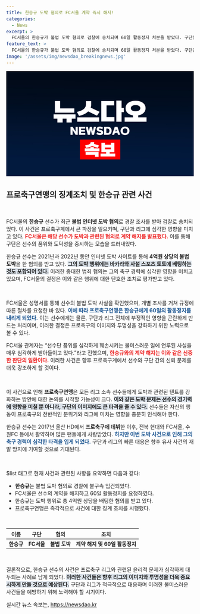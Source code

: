 ```yaml
---
title: 한승규 도박 혐의로 FC서울 계약 즉시 해지!
categories:
  - News
excerpt: >
  FC서울의 한승규가 불법 도박 혐의로 검찰에 송치되며 60일 활동정지 처분을 받았다. 구단은 계약 해지 및 자체 조사 결과를 공개, 팬들에게 경과를 전하며 긴장이 감돌고 있다. 한승규의 과거 불법 행위가 밝혀지면서 프로축구계의 큰 충격을 주고 있다.
feature_text: >
  FC서울의 한승규가 불법 도박 혐의로 검찰에 송치되며 60일 활동정지 처분을 받았다. 구단은 계약 해지 및 자체 조사 결과를 공개, 팬들에게 경과를 전하며 긴장이 감돌고 있다. 한승규의 과거 불법 행위가 밝혀지면서 프로축구계의 큰 충격을 주고 있다.
image: '/assets/img/newsdao_breakingnews.jpg'
---
```


<p><img src="/assets/img/newsdao_breakingnews.jpg" alt="koreaapp 속보" /></p>

<h2 data-ke-size="size26">프로축구연맹의 징계조치 및 한승규 관련 사건</h2>

<p data-ke-size="size16">&nbsp;</p>

<p>FC서울의 <b>한승규</b> 선수가 최근 <strong>불법 인터넷 도박 혐의</strong>로 경찰 조사를 받아 검찰로 송치되었다. 이 사건은 프로축구계에서 큰 파장을 일으키며, 구단과 리그에 심각한 영향을 미치고 있다. <b><span style="color: #ee2323;">FC서울은 해당 선수가 도박과 관련된 혐의로 계약 해지를 발표했다.</span></b> 이를 통해 구단은 선수의 품위와 도덕성을 중시하는 모습을 드러내었다. </p>

<p>한승규 선수는 2021년과 2022년 동안 인터넷 도박 사이트를 통해 <strong>4억원 상당의 불법 도박</strong>을 한 혐의를 받고 있다. <b><span style="background-color: #21538527;">그의 도박 행위에는 바카라와 사설 스포츠 토토에 베팅하는 것도 포함되어 있다.</span></b> 이러한 중대한 범죄 혐의는 그의 축구 경력에 심각한 영향을 미치고 있으며, FC서울의 결정은 이와 같은 행위에 대한 단호한 조치로 평가받고 있다. </p>

<p data-ke-size="size16">&nbsp;</p>

<p>FC서울은 성명서를 통해 선수의 불법 도박 사실을 확인했으며, 개별 조사를 거쳐 규정에 따른 절차를 요청한 바 있다. <b><span style="color: #1a5490;">이에 따라 프로축구연맹은 한승규에게 60일의 활동정지를 내리게 되었다.</span></b> 이는 선수에게는 물론, 구단과 리그 전체에 부정적인 영향을 곤란하게 만드는 처리이며, 이러한 결정은 프로축구의 이미지와 투명성을 강화하기 위한 노력으로 볼 수 있다.</p>

<p>FC서울 관계자는 “선수단 품위를 심각하게 훼손시키는 불미스러운 일에 연루된 사실을 매우 심각하게 받아들이고 있다.”라고 전했으며, <b><span style="color: #ee2323;">한승규와의 계약 해지는 이와 같은 신중한 판단의 일환이다.</span></b> 이러한 사건은 향후 프로축구계에서 선수와 구단 간의 신뢰 문제를 더욱 강조하게 할 것이다.</p>

<p data-ke-size="size16">&nbsp;</p>

<p>이 사건으로 인해 <b>프로축구연맹</b>은 모든 리그 소속 선수들에게 도박과 관련된 텐트를 강화하는 방안에 대한 논의를 시작할 가능성이 크다. <b><span style="background-color: #21538527;">이와 같은 도박 문제는 선수의 경기력에 영향을 미칠 뿐 아니라, 구단의 이미지에도 큰 타격을 줄 수 있다.</span></b> 선수들은 자신의 행동이 프로축구의 전반적인 분위기와 리그에 미치는 영향을 충분히 인식해야 한다.</p>

<p>한승규 선수는 2017년 울산 HD에서 <strong>프로축구에 데뷔</strong>한 이후, 전북 현대와 FC서울, 수원FC 등에서 활약하며 많은 팬들에게 사랑받았다. <b><span style="color: #1a5490;">하지만 이번 도박 사건으로 인해 그의 축구 경력이 심각한 타격을 입게 되었다.</span></b> 구단과 리그의 빠른 대응은 향후 유사 사건의 재발 방지에 기여할 것으로 기대된다.</p>

<p data-ke-size="size16">&nbsp;</p>

<p>$list 태그로 현재 사건과 관련된 사항을 요약하면 다음과 같다:</p>

<ul>
  <li><b>한승규</b>는 불법 도박 혐의로 경찰에 불구속 입건되었다.</li>
  <li>FC서울은 선수의 계약을 해지하고 60일 활동정지를 요청하였다.</li>
  <li>한승규는 도박 행위로 총 4억원 상당을 배팅한 혐의를 받고 있다.</li>
  <li>프로축구연맹은 즉각적으로 사건에 대한 징계 조치를 시행했다.</li>
</ul>

<p data-ke-size="size16">&nbsp;</p>

<table>
  <thead>
    <tr>
      <th><b>이름</b></th>
      <th><b>구단</b></th>
      <th style="text-align: center;"><b>혐의</b></th>
      <th style="text-align: center;"><b>조치</b></th>
    </tr>
  </thead>
  <tbody>
    <tr>
      <td style="text-align: center; height: 17px;"><b>한승규</b></td>
      <td style="text-align: center; height: 17px;"><b>FC서울</b></td>
      <td style="text-align: center; height: 17px;"><b>불법 도박</b></td>
      <td style="text-align: center; height: 17px;"><b>계약 해지 및 60일 활동정지</b></td>
    </tr>
  </tbody>
</table>

<p data-ke-size="size16">&nbsp;</p>

<p>결론적으로, 한승규 선수의 사건은 프로축구 리그와 관련된 윤리적 문제가 심각하게 대두되는 사례로 남게 되었다. <b><span style="background-color: #21538527;">이러한 사건들은 향후 리그의 이미지와 투명성을 더욱 중요시하게 만들 것으로 예상된다.</span></b> 구단과 리그가 적극적으로 대응하며 이러한 불미스러운 사건들을 예방하기 위해 노력해야 할 시기이다.</p>
실시간 뉴스 속보는, <a href="https://newsdao.kr" rel="dofollow">https://newsdao.kr</a>


